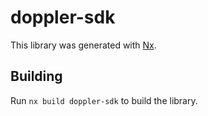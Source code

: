 # doppler-sdk

This library was generated with [Nx](https://nx.dev).

## Building

Run `nx build doppler-sdk` to build the library.
